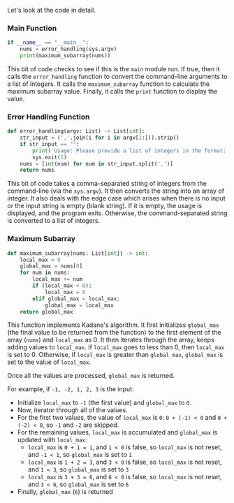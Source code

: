 Let's look at the code in detail.

### Main Function

```python
if __name__ == "__main__":
    nums = error_handling(sys.argv)
    print(maximum_subarray(nums))
```

This bit of code checks to see if this is the `main` module run. If true, then it calls the `error_handling`
function to convert the command-line arguments to a list of integers. It calls the `maximum_subarray`
function to calculate the maximum subarray value. Finally, it calls the `print` function to display
the value.

### Error Handling Function

```python
def error_handling(argv: List) -> List[int]:
    str_input = (','.join(i for i in argv[1:])).strip()
    if str_input == "":
        print('Usage: Please provide a list of integers in the format: "1, 2, 3, 4, 5"')
        sys.exit(1)
    nums = [int(num) for num in str_input.split(',')]
    return nums
```

This bit of code takes a comma-separated string of integers from the command-line (via the `sys.argv`). It then converts the string into an array of integer. It also deals with the edge case which arises when there is no input or the input string is empty (blank string).
If it is empty, the usage is displayed, and the program exits. Otherwise, the command-separated string is converted to a list of integers.

### Maximum Subarray

```python
def maximum_subarray(nums: List[int]) -> int:
    local_max = 0
    global_max = nums[0]
    for num in nums:
        local_max += num
        if (local_max < 0):
            local_max = 0
        elif global_max < local_max:
            global_max = local_max
    return global_max
```

This function implements Kadane's algorithm. It first initializes `global_max`
(the final value to be returned from the function) to the first element of the array (`nums`)
and `local_max` as 0. It then iterates through the array, keeps adding values to `local_max`.
If `local_max` goes to less than 0, then `local_max` is set to 0. Otherwise, if `local_max`
is greater than `global_max`, `global_max` is set to the value of `local_max`.

Once all the values are processed, `global_max` is returned.

For example, if `-1, -2, 1, 2, 3` is the input:

- Initialize `local_max` to `-1` (the first value) and `global_max` to `0`.
- Now, iterator through all of the values.
- For the first two values, the value of `local_max` is `0`: `0 + (-1) < 0` and `0 + (-2) < 0`, so `-1` and `-2` are skipped.
- For the remaining values, `local_max` is accumulated and `global_max` is updated with `local_max`:
  - `local_max` is `0 + 1 = 1`, and `1 < 0` is false, so `local_max` is not reset, and `-1 < 1`, so `global_max` is set to `1`
  - `local_max` is `1 + 2 = 3`, and `3 < 0` is false, so `local_max` is not reset, and `1 < 3`, so `global_max` is set to `3`
  - `local_max` is `3 + 3 = 6`, and `6 < 0` is false, so `local_max` is not reset, and `3 < 6`, so `global_max` is set to `6`
- Finally, `global_max` (`6`) is returned
